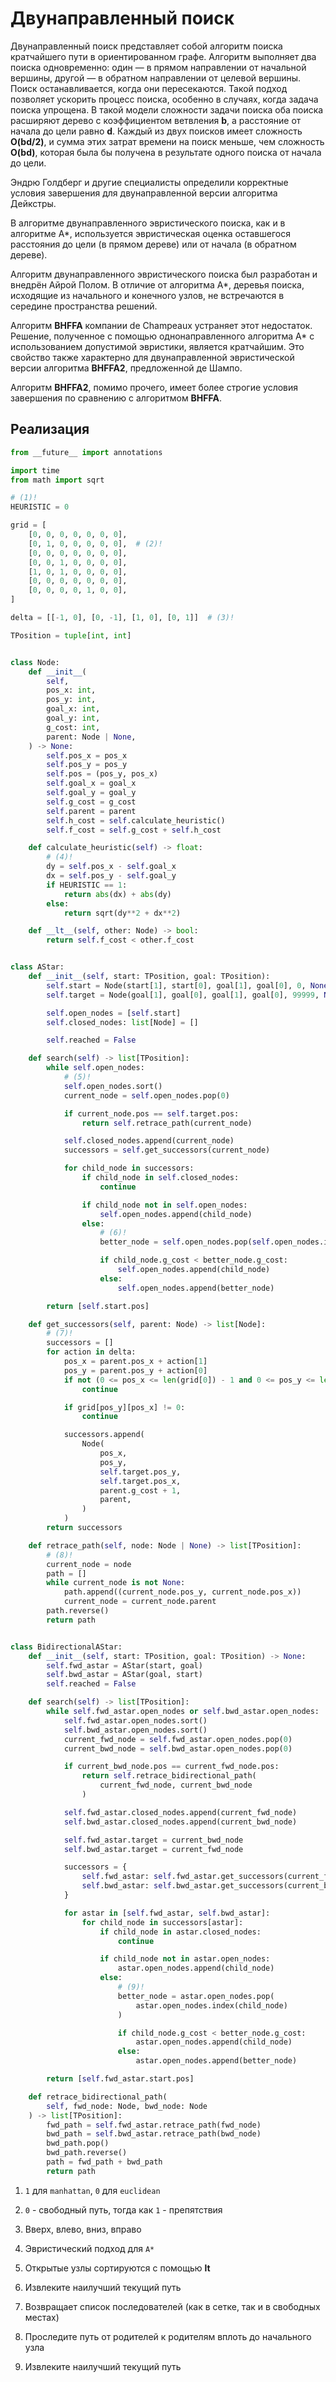 # Двунаправленный поиск

Двунаправленный поиск представляет собой алгоритм поиска кратчайшего пути в ориентированном графе. Алгоритм выполняет два поиска одновременно: один — в прямом направлении от начальной вершины, другой — в обратном направлении от целевой вершины. Поиск останавливается, когда они пересекаются.
Такой подход позволяет ускорить процесс поиска, особенно в случаях, когда задача поиска упрощена. В такой модели сложности задачи поиска оба поиска расширяют дерево с коэффициентом ветвления __b__, а расстояние от начала до цели равно __d__. Каждый из двух поисков имеет сложность __O(bd/2)__, и сумма этих затрат времени на поиск меньше, чем сложность __O(bd)__, которая была бы получена в результате одного поиска от начала до цели.

Эндрю Голдберг и другие специалисты определили корректные условия завершения для двунаправленной версии алгоритма Дейкстры.

В алгоритме двунаправленного эвристического поиска, как и в алгоритме A*, используется эвристическая оценка оставшегося расстояния до цели (в прямом дереве) или от начала (в обратном дереве).

Алгоритм двунаправленного эвристического поиска был разработан и внедрён Айрой Полом. В отличие от алгоритма A*, деревья поиска, исходящие из начального и конечного узлов, не встречаются в середине пространства решений.

Алгоритм __BHFFA__ компании de Champeaux устраняет этот недостаток.
Решение, полученное с помощью однонаправленного алгоритма A* с использованием допустимой эвристики, является кратчайшим. Это свойство также характерно для двунаправленной эвристической версии алгоритма __BHFFA2__, предложенной де Шампо.

Алгоритм __BHFFA2__, помимо прочего, имеет более строгие условия завершения по сравнению с алгоритмом __BHFFA__.

## Реализация

```python title="python"
from __future__ import annotations

import time
from math import sqrt

# (1)!
HEURISTIC = 0

grid = [
    [0, 0, 0, 0, 0, 0, 0],
    [0, 1, 0, 0, 0, 0, 0],  # (2)!
    [0, 0, 0, 0, 0, 0, 0],
    [0, 0, 1, 0, 0, 0, 0],
    [1, 0, 1, 0, 0, 0, 0],
    [0, 0, 0, 0, 0, 0, 0],
    [0, 0, 0, 0, 1, 0, 0],
]

delta = [[-1, 0], [0, -1], [1, 0], [0, 1]]  # (3)!

TPosition = tuple[int, int]


class Node:
    def __init__(
        self,
        pos_x: int,
        pos_y: int,
        goal_x: int,
        goal_y: int,
        g_cost: int,
        parent: Node | None,
    ) -> None:
        self.pos_x = pos_x
        self.pos_y = pos_y
        self.pos = (pos_y, pos_x)
        self.goal_x = goal_x
        self.goal_y = goal_y
        self.g_cost = g_cost
        self.parent = parent
        self.h_cost = self.calculate_heuristic()
        self.f_cost = self.g_cost + self.h_cost

    def calculate_heuristic(self) -> float:
        # (4)!
        dy = self.pos_x - self.goal_x
        dx = self.pos_y - self.goal_y
        if HEURISTIC == 1:
            return abs(dx) + abs(dy)
        else:
            return sqrt(dy**2 + dx**2)

    def __lt__(self, other: Node) -> bool:
        return self.f_cost < other.f_cost


class AStar:
    def __init__(self, start: TPosition, goal: TPosition):
        self.start = Node(start[1], start[0], goal[1], goal[0], 0, None)
        self.target = Node(goal[1], goal[0], goal[1], goal[0], 99999, None)

        self.open_nodes = [self.start]
        self.closed_nodes: list[Node] = []

        self.reached = False

    def search(self) -> list[TPosition]:
        while self.open_nodes:
            # (5)!
            self.open_nodes.sort()
            current_node = self.open_nodes.pop(0)

            if current_node.pos == self.target.pos:
                return self.retrace_path(current_node)

            self.closed_nodes.append(current_node)
            successors = self.get_successors(current_node)

            for child_node in successors:
                if child_node in self.closed_nodes:
                    continue

                if child_node not in self.open_nodes:
                    self.open_nodes.append(child_node)
                else:
                    # (6)!
                    better_node = self.open_nodes.pop(self.open_nodes.index(child_node))

                    if child_node.g_cost < better_node.g_cost:
                        self.open_nodes.append(child_node)
                    else:
                        self.open_nodes.append(better_node)

        return [self.start.pos]

    def get_successors(self, parent: Node) -> list[Node]:
        # (7)!
        successors = []
        for action in delta:
            pos_x = parent.pos_x + action[1]
            pos_y = parent.pos_y + action[0]
            if not (0 <= pos_x <= len(grid[0]) - 1 and 0 <= pos_y <= len(grid) - 1):
                continue

            if grid[pos_y][pos_x] != 0:
                continue

            successors.append(
                Node(
                    pos_x,
                    pos_y,
                    self.target.pos_y,
                    self.target.pos_x,
                    parent.g_cost + 1,
                    parent,
                )
            )
        return successors

    def retrace_path(self, node: Node | None) -> list[TPosition]:
        # (8)!
        current_node = node
        path = []
        while current_node is not None:
            path.append((current_node.pos_y, current_node.pos_x))
            current_node = current_node.parent
        path.reverse()
        return path


class BidirectionalAStar:
    def __init__(self, start: TPosition, goal: TPosition) -> None:
        self.fwd_astar = AStar(start, goal)
        self.bwd_astar = AStar(goal, start)
        self.reached = False

    def search(self) -> list[TPosition]:
        while self.fwd_astar.open_nodes or self.bwd_astar.open_nodes:
            self.fwd_astar.open_nodes.sort()
            self.bwd_astar.open_nodes.sort()
            current_fwd_node = self.fwd_astar.open_nodes.pop(0)
            current_bwd_node = self.bwd_astar.open_nodes.pop(0)

            if current_bwd_node.pos == current_fwd_node.pos:
                return self.retrace_bidirectional_path(
                    current_fwd_node, current_bwd_node
                )

            self.fwd_astar.closed_nodes.append(current_fwd_node)
            self.bwd_astar.closed_nodes.append(current_bwd_node)

            self.fwd_astar.target = current_bwd_node
            self.bwd_astar.target = current_fwd_node

            successors = {
                self.fwd_astar: self.fwd_astar.get_successors(current_fwd_node),
                self.bwd_astar: self.bwd_astar.get_successors(current_bwd_node),
            }

            for astar in [self.fwd_astar, self.bwd_astar]:
                for child_node in successors[astar]:
                    if child_node in astar.closed_nodes:
                        continue

                    if child_node not in astar.open_nodes:
                        astar.open_nodes.append(child_node)
                    else:
                        # (9)!
                        better_node = astar.open_nodes.pop(
                            astar.open_nodes.index(child_node)
                        )

                        if child_node.g_cost < better_node.g_cost:
                            astar.open_nodes.append(child_node)
                        else:
                            astar.open_nodes.append(better_node)

        return [self.fwd_astar.start.pos]

    def retrace_bidirectional_path(
        self, fwd_node: Node, bwd_node: Node
    ) -> list[TPosition]:
        fwd_path = self.fwd_astar.retrace_path(fwd_node)
        bwd_path = self.bwd_astar.retrace_path(bwd_node)
        bwd_path.pop()
        bwd_path.reverse()
        path = fwd_path + bwd_path
        return path
```

1.  `1` для `manhattan`, `0` для `euclidean`

2.  `0` - свободный путь, тогда как `1` - препятствия

3.  Вверх, влево, вниз, вправо

4.  Эвристический подход для `A*`

5.  Открытые узлы сортируются с помощью __lt__

6.  Извлеките наилучший текущий путь

7.  Возвращает список последователей (как в сетке, так и в свободных местах)

8.  Проследите путь от родителей к родителям вплоть до начального узла

9.  Извлеките наилучший текущий путь
